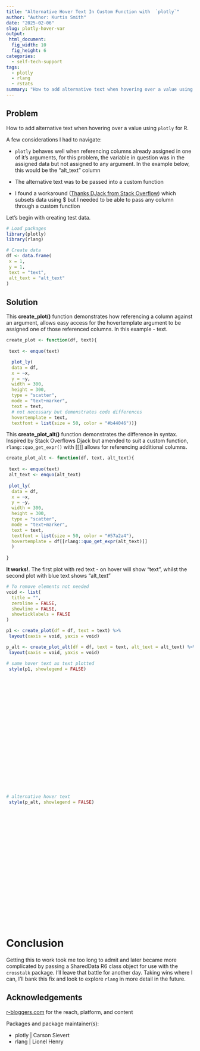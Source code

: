 ```yaml
---
title: "Alternative Hover Text In Custom Function with  `plotly`"
author: "Author: Kurtis Smith"
date: "2025-02-06"
slug: plotly-hover-var
output: 
 html_document:
  fig_width: 10
  fig_height: 6
categories:
  - self-tech-support
tags:
  - plotly
  - rlang
  - rstats
summary: "How to add alternative text when hovering over a value using `plotly` for R."
---
```


<script src="{{< blogdown/postref >}}index_files/htmlwidgets/htmlwidgets.js"></script>
<script src="{{< blogdown/postref >}}index_files/plotly-binding/plotly.js"></script>
<script src="{{< blogdown/postref >}}index_files/typedarray/typedarray.min.js"></script>
<script src="{{< blogdown/postref >}}index_files/jquery/jquery.min.js"></script>
<link href="{{< blogdown/postref >}}index_files/crosstalk/css/crosstalk.min.css" rel="stylesheet" />
<script src="{{< blogdown/postref >}}index_files/crosstalk/js/crosstalk.min.js"></script>
<link href="{{< blogdown/postref >}}index_files/plotly-htmlwidgets-css/plotly-htmlwidgets.css" rel="stylesheet" />
<script src="{{< blogdown/postref >}}index_files/plotly-main/plotly-latest.min.js"></script>
<script src="{{< blogdown/postref >}}index_files/htmlwidgets/htmlwidgets.js"></script>
<script src="{{< blogdown/postref >}}index_files/plotly-binding/plotly.js"></script>
<script src="{{< blogdown/postref >}}index_files/typedarray/typedarray.min.js"></script>
<script src="{{< blogdown/postref >}}index_files/jquery/jquery.min.js"></script>
<link href="{{< blogdown/postref >}}index_files/crosstalk/css/crosstalk.min.css" rel="stylesheet" />
<script src="{{< blogdown/postref >}}index_files/crosstalk/js/crosstalk.min.js"></script>
<link href="{{< blogdown/postref >}}index_files/plotly-htmlwidgets-css/plotly-htmlwidgets.css" rel="stylesheet" />
<script src="{{< blogdown/postref >}}index_files/plotly-main/plotly-latest.min.js"></script>

## Problem

How to add alternative text when hovering over a value using `plotly` for R.

A few considerations I had to navigate:

- `plotly` behaves well when referencing columns already assigned in one of it’s arguments, for this problem, the variable in question was in the assigned data but not assigned to any argument. In the example below, this would be the “alt_text” column

- The alternative text was to be passed into a custom function

- I found a workaround ([Thanks DJack from Stack Overflow](https://stackoverflow.com/posts/49902288/revisions)) which subsets data using \$ but I needed to be able to pass any column through a custom function

Let’s begin with creating test data.

``` r
# Load packages
library(plotly)
library(rlang)

# Create data
df <- data.frame(
 x = 1,
 y = 1,
 text = "text",
 alt_text = "alt_text"
)
```

## Solution

This **create_plot()** function demonstrates how referencing a column against an argument, allows easy access for the hovertemplate argument to be assigned one of those referenced columns. In this example - text.

``` r
create_plot <- function(df, text){
 
 text <- enquo(text)

  plot_ly(
  data = df, 
  x = ~x, 
  y = ~y, 
  width = 300, 
  height = 300,
  type = "scatter",
  mode = "text+marker",
  text = text,
  # not necessary but demonstrates code differences
  hovertemplate = text,
  textfont = list(size = 50, color = "#b44046"))}
```

This **create_plot_alt()** function demonstrates the difference in syntax. Inspired by Stack Overflows Djack but amended to suit a custom function, `rlang::quo_get_expr()` with \[\[\]\] allows for referencing additional columns.

``` r
create_plot_alt <- function(df, text, alt_text){
 
 text <- enquo(text)
 alt_text <- enquo(alt_text)
 
 plot_ly(
  data = df,
  x = ~x, 
  y = ~y, 
  width = 300, 
  height = 300,
  type = "scatter",
  mode = "text+marker",
  text = text,
  textfont = list(size = 50, color = "#57a2a4"),
  hovertemplate = df[[rlang::quo_get_expr(alt_text)]] 
  )
 
}
```

**It works!**. The first plot with red text - on hover will show “text”, whilst the second plot with blue text shows “alt_text”

``` r
# To remove elements not needed
void <- list(
  title = "",
  zeroline = FALSE,
  showline = FALSE,
  showticklabels = FALSE
)

p1 <- create_plot(df = df, text = text) %>% 
 layout(xaxis = void, yaxis = void)

p_alt <- create_plot_alt(df = df, text = text, alt_text = alt_text) %>% 
 layout(xaxis = void, yaxis = void)

# same hover text as text plotted
 style(p1, showlegend = FALSE)
```

<div id="htmlwidget-1" style="width:300px;height:300px;" class="plotly html-widget"></div>
<script type="application/json" data-for="htmlwidget-1">{"x":{"visdat":{"3ef877f879ea":["function () ","plotlyVisDat"]},"cur_data":"3ef877f879ea","attrs":{"3ef877f879ea":{"x":{},"y":{},"mode":"text+marker","text":{},"hovertemplate":{},"textfont":{"size":50,"color":"#b44046"},"alpha_stroke":1,"sizes":[10,100],"spans":[1,20],"type":"scatter"}},"layout":{"width":300,"height":300,"margin":{"b":40,"l":60,"t":25,"r":10},"xaxis":{"domain":[0,1],"automargin":true,"title":"","zeroline":false,"showline":false,"showticklabels":false},"yaxis":{"domain":[0,1],"automargin":true,"title":"","zeroline":false,"showline":false,"showticklabels":false},"hovermode":"closest","showlegend":false},"source":"A","config":{"modeBarButtonsToAdd":["hoverclosest","hovercompare"],"showSendToCloud":false},"data":[{"x":[1],"y":[1],"mode":"text+marker","text":"text","hovertemplate":"text","textfont":{"size":50,"color":"#b44046"},"type":"scatter","marker":{"color":"rgba(31,119,180,1)","line":{"color":"rgba(31,119,180,1)"}},"error_y":{"color":"rgba(31,119,180,1)"},"error_x":{"color":"rgba(31,119,180,1)"},"line":{"color":"rgba(31,119,180,1)"},"xaxis":"x","yaxis":"y","frame":null,"showlegend":false}],"highlight":{"on":"plotly_click","persistent":false,"dynamic":false,"selectize":false,"opacityDim":0.20000000000000001,"selected":{"opacity":1},"debounce":0},"shinyEvents":["plotly_hover","plotly_click","plotly_selected","plotly_relayout","plotly_brushed","plotly_brushing","plotly_clickannotation","plotly_doubleclick","plotly_deselect","plotly_afterplot","plotly_sunburstclick"],"base_url":"https://plot.ly"},"evals":[],"jsHooks":[]}</script>

``` r
# alternative hover text
 style(p_alt, showlegend = FALSE) 
```

<div id="htmlwidget-2" style="width:300px;height:300px;" class="plotly html-widget"></div>
<script type="application/json" data-for="htmlwidget-2">{"x":{"visdat":{"3ef8120813c":["function () ","plotlyVisDat"]},"cur_data":"3ef8120813c","attrs":{"3ef8120813c":{"x":{},"y":{},"mode":"text+marker","text":{},"textfont":{"size":50,"color":"#57a2a4"},"hovertemplate":"alt_text","alpha_stroke":1,"sizes":[10,100],"spans":[1,20],"type":"scatter"}},"layout":{"width":300,"height":300,"margin":{"b":40,"l":60,"t":25,"r":10},"xaxis":{"domain":[0,1],"automargin":true,"title":"","zeroline":false,"showline":false,"showticklabels":false},"yaxis":{"domain":[0,1],"automargin":true,"title":"","zeroline":false,"showline":false,"showticklabels":false},"hovermode":"closest","showlegend":false},"source":"A","config":{"modeBarButtonsToAdd":["hoverclosest","hovercompare"],"showSendToCloud":false},"data":[{"x":[1],"y":[1],"mode":"text+marker","text":"text","textfont":{"size":50,"color":"#57a2a4"},"hovertemplate":"alt_text","type":"scatter","marker":{"color":"rgba(31,119,180,1)","line":{"color":"rgba(31,119,180,1)"}},"error_y":{"color":"rgba(31,119,180,1)"},"error_x":{"color":"rgba(31,119,180,1)"},"line":{"color":"rgba(31,119,180,1)"},"xaxis":"x","yaxis":"y","frame":null,"showlegend":false}],"highlight":{"on":"plotly_click","persistent":false,"dynamic":false,"selectize":false,"opacityDim":0.20000000000000001,"selected":{"opacity":1},"debounce":0},"shinyEvents":["plotly_hover","plotly_click","plotly_selected","plotly_relayout","plotly_brushed","plotly_brushing","plotly_clickannotation","plotly_doubleclick","plotly_deselect","plotly_afterplot","plotly_sunburstclick"],"base_url":"https://plot.ly"},"evals":[],"jsHooks":[]}</script>

# Conclusion

Getting this to work took me too long to admit and later became more complicated by passing a SharedData R6 class object for use with the `crosstalk` package. I’ll leave that battle for another day. Taking wins where I can, I’ll bank this fix and look to explore `rlang` in more detail in the future.

## Acknowledgements

[r-bloggers.com](r-bloggers.com) for the reach, platform, and content

Packages and package maintainer(s):

- plotly \| Carson Sievert
- rlang \| Lionel Henry
